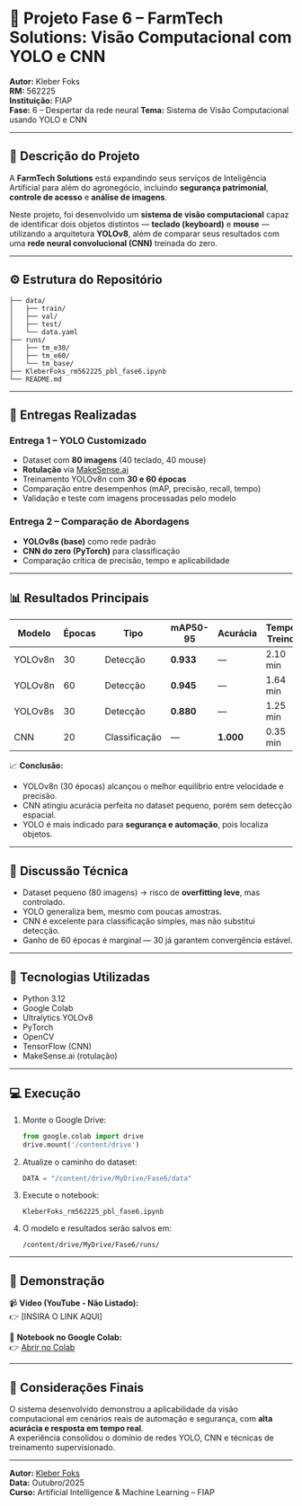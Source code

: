 # 🧠 Projeto Fase 6 – FarmTech Solutions: Visão Computacional com YOLO e CNN

**Autor:** Kleber Foks  
**RM:** 562225  
**Instituição:** FIAP  
**Fase:** 6 – Despertar da rede neural
**Tema:** Sistema de Visão Computacional usando YOLO e CNN  

---

## 📌 Descrição do Projeto

A **FarmTech Solutions** está expandindo seus serviços de Inteligência Artificial para além do agronegócio, incluindo **segurança patrimonial**, **controle de acesso** e **análise de imagens**.

Neste projeto, foi desenvolvido um **sistema de visão computacional** capaz de identificar dois objetos distintos — **teclado (keyboard)** e **mouse** — utilizando a arquitetura **YOLOv8**, além de comparar seus resultados com uma **rede neural convolucional (CNN)** treinada do zero.

---

## ⚙️ Estrutura do Repositório

```
├── data/
│   ├── train/
│   ├── val/
│   ├── test/
│   └── data.yaml
├── runs/
│   ├── tm_e30/
│   ├── tm_e60/
│   └── tm_base/
├── KleberFoks_rm562225_pbl_fase6.ipynb
└── README.md
```

---

## 🚀 Entregas Realizadas

### **Entrega 1 – YOLO Customizado**
- Dataset com **80 imagens** (40 teclado, 40 mouse)
- **Rotulação** via [MakeSense.ai](https://www.makesense.ai)
- Treinamento YOLOv8n com **30 e 60 épocas**
- Comparação entre desempenhos (mAP, precisão, recall, tempo)
- Validação e teste com imagens processadas pelo modelo

### **Entrega 2 – Comparação de Abordagens**
- **YOLOv8s (base)** como rede padrão
- **CNN do zero (PyTorch)** para classificação
- Comparação crítica de precisão, tempo e aplicabilidade

---

## 📊 Resultados Principais

| Modelo | Épocas | Tipo | mAP50-95 | Acurácia | Tempo Treino | Inferência |
|---------|--------|------|-----------|-----------|---------------|-------------|
| YOLOv8n | 30 | Detecção | **0.933** | — | 2.10 min | 0.042 s/img |
| YOLOv8n | 60 | Detecção | **0.945** | — | 1.64 min | 0.026 s/img |
| YOLOv8s | 30 | Detecção | **0.880** | — | 1.25 min | 0.03 s/img |
| CNN | 20 | Classificação | — | **1.000** | 0.35 min | ~0.002 s/img |

📈 **Conclusão:**  
- YOLOv8n (30 épocas) alcançou o melhor equilíbrio entre velocidade e precisão.  
- CNN atingiu acurácia perfeita no dataset pequeno, porém sem detecção espacial.  
- YOLO é mais indicado para **segurança e automação**, pois localiza objetos.  

---

## 🧩 Discussão Técnica

- Dataset pequeno (80 imagens) → risco de **overfitting leve**, mas controlado.  
- YOLO generaliza bem, mesmo com poucas amostras.  
- CNN é excelente para classificação simples, mas não substitui detecção.  
- Ganho de 60 épocas é marginal — 30 já garantem convergência estável.  

---

## 🧠 Tecnologias Utilizadas

- Python 3.12  
- Google Colab  
- Ultralytics YOLOv8  
- PyTorch  
- OpenCV  
- TensorFlow (CNN)  
- MakeSense.ai (rotulação)

---

## 💻 Execução

1. Monte o Google Drive:
   ```python
   from google.colab import drive
   drive.mount('/content/drive')
   ```
2. Atualize o caminho do dataset:
   ```python
   DATA = "/content/drive/MyDrive/Fase6/data"
   ```
3. Execute o notebook:
   ```
   KleberFoks_rm562225_pbl_fase6.ipynb
   ```
4. O modelo e resultados serão salvos em:
   ```
   /content/drive/MyDrive/Fase6/runs/
   ```

---

## 🎥 Demonstração

📹 **Vídeo (YouTube - Não Listado):**  
👉 [INSIRA O LINK AQUI]

📓 **Notebook no Google Colab:**  
👉 [Abrir no Colab](https://colab.research.google.com/github/KleberFoks/Cap-1---Despertar-da-rede-neural/blob/main/KleberFoks_rm562225_pbl_fase6.ipynb)

---

## 🧩 Considerações Finais

O sistema desenvolvido demonstrou a aplicabilidade da visão computacional em cenários reais de automação e segurança, com **alta acurácia e resposta em tempo real**.  
A experiência consolidou o domínio de redes YOLO, CNN e técnicas de treinamento supervisionado.

---

**Autor:** [Kleber Foks](https://github.com/)  
**Data:** Outubro/2025  
**Curso:** Artificial Intelligence & Machine Learning – FIAP
